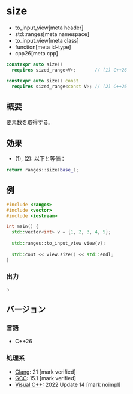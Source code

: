 # size
* to_input_view[meta header]
* std::ranges[meta namespace]
* to_input_view[meta class]
* function[meta id-type]
* cpp26[meta cpp]

```cpp
constexpr auto size()
  requires sized_range<V>;       // (1) C++26

constexpr auto size() const
  requires sized_range<const V>; // (2) C++26
```

## 概要
要素数を取得する。

## 効果
- (1), (2): 以下と等価：

```cpp
return ranges::size(base_);
```


## 例
```cpp example
#include <ranges>
#include <vector>
#include <iostream>

int main() {
  std::vector<int> v = {1, 2, 3, 4, 5};
  
  std::ranges::to_input_view view{v};
  
  std::cout << view.size() << std::endl;
}
```

### 出力
```
5
```

## バージョン
### 言語
- C++26

### 処理系
- [Clang](/implementation.md#clang): 21 [mark verified]
- [GCC](/implementation.md#gcc): 15.1 [mark verified]
- [Visual C++](/implementation.md#visual_cpp): 2022 Update 14 [mark noimpl]